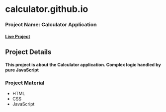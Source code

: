 # calculator.github.io
### Project Name: Calculator Application
#### [Live Project](https://sohelrana2002.github.io/calculator.github.io/)

## Project Details
#### This project is about the Calculator application. Complex logic handled by pure JavaScript

### Project Material

* HTML
* CSS
* JavaScript
